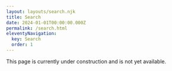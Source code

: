 ```yaml
---
layout: layouts/search.njk
title: Search
date: 2024-01-01T00:00:00.000Z
permalink: /search.html
eleventyNavigation:
  key: Search
  order: 1
---
```


This page is currently under construction and is not yet available.
